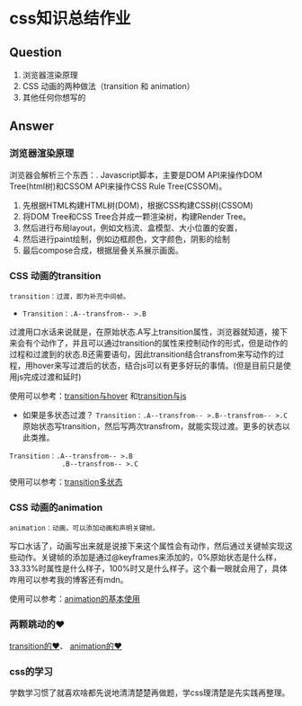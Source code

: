 # css知识总结作业

## Question
1. 浏览器渲染原理
2. CSS 动画的两种做法（transition 和 animation）
3. 其他任何你想写的

## Answer
### 浏览器渲染原理
浏览器会解析三个东西：. Javascript脚本，主要是DOM API来操作DOM Tree(html树)和CSSOM API来操作CSS Rule Tree(CSSOM)。

1. 先根据HTML构建HTML树(DOM)，根据CSS构建CSS树(CSSOM)
2. 将DOM Tree和CSS Tree合并成一颗渲染树，构建Render Tree。
3. 然后进行布局layout，例如文档流、盒模型、大小位置的安置，
4. 然后进行paint绘制，例如边框颜色，文字颜色，阴影的绘制
5. 最后compose合成，根据层叠关系展示画面。

### CSS 动画的transition
`transition：过渡，即为补充中间帧。`
* `Transition：.A--transfrom-- >.B`

过渡用口水话来说就是，在原始状态.A写上transition属性，浏览器就知道，接下来会有个动作了，并且可以通过transition的属性来控制动作的形式，但是动作的过程和过渡到的状态.B还需要语句，因此transition结合transfrom来写动作的过程，用hover来写过渡后的状态，结合js可以有更多好玩的事情。(但是目前只是使用js完成过渡和延时)

使用可以参考：[transition与hover](https://github.com/YuyuanW/learning-note01/blob/2fb851bcf1db314fafad34429083706aa8e02305/13%E5%8A%A8%E7%94%BB%E2%99%A5/transition01.html)
和[transition与js](https://github.com/YuyuanW/learning-note01/blob/2fb851bcf1db314fafad34429083706aa8e02305/13%E5%8A%A8%E7%94%BB%E2%99%A5/transition02.html)

* 如果是多状态过渡？
`Transition：.A--transfrom-- >.B--transfrom-- >.C`
原始状态写transition，然后写两次transfrom，就能实现过渡。更多的状态以此类推。
```
Transition：.A--transfrom-- >.B 
			 .B--transfrom-- >.C
```
使用可以参考：[transition多状态](https://github.com/YuyuanW/learning-note01/blob/2fb851bcf1db314fafad34429083706aa8e02305/13%E5%8A%A8%E7%94%BB%E2%99%A5/transition03.html)

### CSS 动画的animation
`animation：动画，可以添加动画和声明关键帧。`

写口水话了，动画写出来就是说接下来这个属性会有动作，然后通过关键帧实现这些动作。关键帧的添加是通过@keyframes来添加的，0%原始状态是什么样，33.33%时属性是什么样子，100%时又是什么样子。这个看一眼就会用了，具体咋用可以参考我的博客还有mdn。

使用可以参考：[animation的基本使用](https://github.com/YuyuanW/learning-note01/blob/2fb851bcf1db314fafad34429083706aa8e02305/13%E5%8A%A8%E7%94%BB%E2%99%A5/animation.html)

### 两颗跳动的♥ 
[transition的♥](https://github.com/YuyuanW/learning-note01/blob/2fb851bcf1db314fafad34429083706aa8e02305/13%E5%8A%A8%E7%94%BB%E2%99%A5/heart.html)、 
[animation的♥](https://github.com/YuyuanW/learning-note01/blob/2fb851bcf1db314fafad34429083706aa8e02305/13%E5%8A%A8%E7%94%BB%E2%99%A5/heart-animation.html)

### css的学习
学数学习惯了就喜欢啥都先说地清清楚楚再做题，学css理清楚是先实践再整理。
